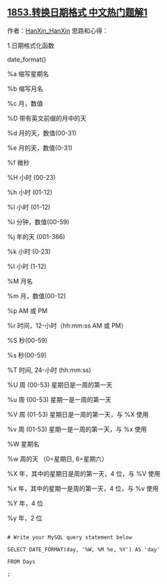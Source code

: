 ## [1853.转换日期格式 中文热门题解1](https://leetcode.cn/problems/convert-date-format/solutions/100000/mysql-ri-qi-ge-shi-hua-date_formathan-sh-lvf0)

作者：[HanXin_HanXin](https://leetcode.cn/u/HanXin_HanXin)
思路和心得：

1.日期格式化函数
date_format()

%a	    缩写星期名
%b	    缩写月名
%c	    月，数值
%D	    带有英文前缀的月中的天
%d	    月的天，数值(00-31)
%e	    月的天，数值(0-31)
%f	    微秒
%H	    小时 (00-23)
%h	    小时 (01-12)
%I	    小时 (01-12)
%i	    分钟，数值(00-59)
%j	    年的天 (001-366)
%k	    小时 (0-23)
%l	    小时 (1-12)
%M	    月名
%m	    月，数值(00-12)
%p	    AM 或 PM
%r	    时间，12-小时（hh:mm:ss AM 或 PM）
%S	    秒(00-59)
%s	    秒(00-59)
%T	    时间, 24-小时 (hh:mm:ss)
%U	    周 (00-53) 星期日是一周的第一天
%u	    周 (00-53) 星期一是一周的第一天
%V	    周 (01-53) 星期日是一周的第一天，与 %X 使用
%v	    周 (01-53) 星期一是一周的第一天，与 %x 使用
%W	    星期名
%w	    周的天 （0=星期日, 6=星期六）
%X	    年，其中的星期日是周的第一天，4 位，与 %V 使用
%x	    年，其中的星期一是周的第一天，4 位，与 %v 使用
%Y	    年，4 位
%y	    年，2 位


```mysql []
# Write your MySQL query statement below
SELECT DATE_FORMAT(day, '%W, %M %e, %Y') AS 'day'
FROM Days
;
```